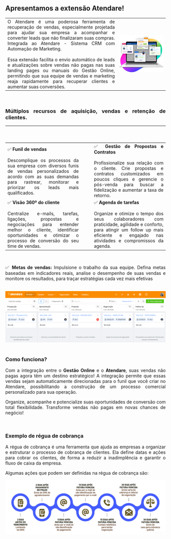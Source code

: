 <div style="text-align: justify">

## Apresentamos a extensão Atendare!

| | |
|-|-|
|O Atendare é uma poderosa ferramenta de recuperação de vendas, especialmente projetada para ajudar sua empresa a acompanhar e converter leads que não finalizaram suas compras. Integrada ao Atendare - Sistema CRM com Automação de Marketing. <br><br>Essa extensão facilita o envio automático de leads e atualizações sobre vendas não pagas nas suas landing pages ou manuais do Gestão Online, permitindo que sua equipe de vendas e marketing reaja rapidamente para recuperar clientes e aumentar suas conversões. | ![](https://github.com/Gestao-Online/public-docs/blob/f8ea0d48483b84e8547b2a67f1e69c2c98f9e8e5/erp-v2/assets/marketplace/go_atendare_vendas_nao_pagas/atendare_imagem_modelo.png?raw=true) |

<br>

### Múltiplos recursos de aquisição, vendas e retenção de clientes.

| |<p style="color: white;"> ___ </p> | |
|-|-|-|
|✅ **Funil de vendas**<br><br>Descomplique os processos da sua empresa com diversos funis de vendas personalizados de acordo com as suas demandas para rastrear, monitorar e priorizar os leads mais qualificados.||✅ **Gestão de Propostas e Contratos**<br><br>Profissionalize sua relação com o cliente. Crie propostas e contratos customizados em poucos cliques e gerencie o pós-venda para buscar a fidelização e aumentar a taxa de retorno.|
|✅ **Visão 360º do cliente**<br><br>Centralize e-mails, tarefas, ligações, propostas e negociações para entender melhor o cliente, identificar oportunidades e otimizar o processo de conversão do seu time de vendas.||✅ **Agenda de tarefas**<br><br>Organize e otimize o tempo dos seus colaboradores com praticidade, agilidade e conforto, para atingir um follow up mais eficiente e engajado nas atividades e compromissos da agenda.|

<br>

✅ **Metas de vendas:** Impulsione o trabalho da sua equipe. Defina metas baseadas em indicadores reais, analise o desempenho de suas vendas e monitore os resultados, para traçar estratégias cada vez mais efetivas

<br>

<div style="text-align: center">
    <img src="https://github.com/Gestao-Online/public-docs/blob/f8ea0d48483b84e8547b2a67f1e69c2c98f9e8e5/erp-v2/assets/marketplace/go_atendare_vendas_nao_pagas/tela-exemplo-atendare-dashboard-vendas.png?raw=true" alt="0" width="800"> 
</div>

<br>

### Como funciona?

Com a integração entre o **Gestão Online** e o **Atendare**, suas vendas não pagas agora têm um destino estratégico! A integração permite que essas vendas sejam automaticamente direcionadas para o funil que você criar no Atendare, possibilitando a construção de um processo comercial personalizado para sua operação.

Organize, acompanhe e potencialize suas oportunidades de conversão com total flexibilidade. Transforme vendas não pagas em novas chances de negócio!

<br>

### Exemplo de régua de cobrança

A régua de cobrança é uma ferramenta que ajuda as empresas a organizar e estruturar o processo de cobrança de clientes. Ela define datas e ações para cobrar os clientes, de forma a reduzir a inadimplência e garantir o fluxo de caixa da empresa. 

Algumas ações que podem ser definidas na régua de cobrança são:

<div style="text-align: center">
    <img src="https://github.com/Gestao-Online/public-docs/blob/c32c333a718a722a44d3d6abfc513905ff37d3b6/erp-v2/assets/marketplace/go_consulta/exemplo-regua-cobranca.png?raw=true" alt="0" width="800"> 
</div>

</div>
